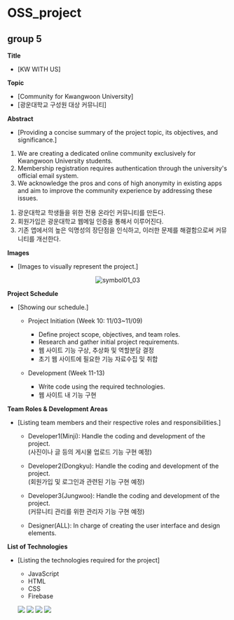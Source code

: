# OSS_project
## group 5

**Title**
- [KW WITH US]

**Topic**
- [Community for Kwangwoon University]
- [광운대학교 구성원 대상 커뮤니티]

**Abstract**
- [Providing a concise summary of the project topic, its objectives, and significance.]
<ol>
  <li>We are creating a dedicated online community exclusively for Kwangwoon University students.</li>
  <li>Membership registration requires authentication through the university's official email system.</li>
  <li>We acknowledge the pros and cons of high anonymity in existing apps and aim to improve the community experience by addressing these issues.</li>
</ol>
<ol>
  <li>광운대학교 학생들을 위한 전용 온라인 커뮤니티를 만든다.</li>
  <li>회원가입은 광운대학교 웹메일 인증을 통해서 이루어진다.</li>
  <li>기존 앱에서의 높은 익명성의 장단점을 인식하고, 이러한 문제를 해결함으로써 커뮤니티를 개선한다.</li>
</ol>

**Images**
- [Images to visually represent the project.] 
<div align="center">
  <img src="https://github.com/ripplelover/OSS_project/assets/117145399/7e3587bd-6627-449d-83f7-74fb646498ec" alt="symbol01_03">
</div>


**Project Schedule**
- [Showing our schedule.] 

  - Project Initiation (Week 10: 11/03~11/09)
    - Define project scope, objectives, and team roles.
    - Research and gather initial project requirements.
    - 웹 사이트 기능 구상, 추상화 및 역할분담 결정
    - 초기 웹 사이트에 필요한 기능 자료수집 및 취합

  - Development (Week 11-13)
    - Write code using the required technologies.
    - 웹 사이트 내 기능 구현



**Team Roles & Development Areas**
- [Listing team members and their respective roles and responsibilities.]
  - Developer1(Minji): Handle the coding and development of the project.  
  (사진이나 글 등의 게시물 업로드 기능 구현 예정)

  - Developer2(Dongkyu): Handle the coding and development of the project.  
  (회원가입 및 로그인과 관련된 기능 구현 예정)

  - Developer3(Jungwoo): Handle the coding and development of the project.  
  (커뮤니티 관리를 위한 관리자 기능 구현 예정) 

  - Designer(ALL): In charge of creating the user interface and design elements.




**List of Technologies**
- [Listing the technologies required for the project]

  - JavaScript
  - HTML
  - CSS
  - Firebase
  <p></p>
  <div>
    <img src="https://img.shields.io/badge/JavaScript-F7DF1E?style=flat&logo=JavaScript&logoColor=white" />
    <img src="https://img.shields.io/badge/HTML5-E34F26?style=flat&logo=HTML5&logoColor=white"/>
    <img src="https://img.shields.io/badge/CSS3-1572B6?style=flat&logo=CSS3&logoColor=white" />
    <img src="https://img.shields.io/badge/Firebase-FFCA28?style=flat&logo=Firebase&logoColor=white"/>
  </div>
